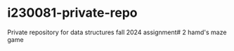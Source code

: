 # i230081-private-repo
Private repository for data structures fall 2024 assignment# 2
hamd's maze game